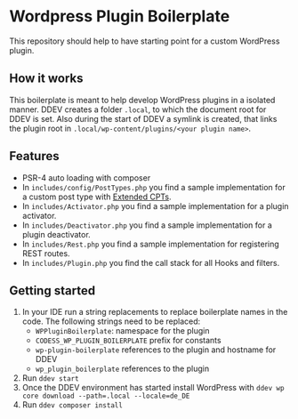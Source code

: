 # Wordpress Plugin Boilerplate

This repository should help to have starting point for a custom WordPress plugin.

## How it works
This boilerplate is meant to help develop WordPress plugins in a isolated manner. DDEV creates a folder `.local`, to which the document root for DDEV is set.
Also during the start of DDEV a symlink is created, that links the plugin root in `.local/wp-content/plugins/<your plugin name>`.

## Features
- PSR-4 auto loading with composer
- In `includes/config/PostTypes.php` you find a sample implementation for a custom post type with [Extended CPTs](https://github.com/johnbillion/extended-cpts).
- In `includes/Activator.php` you find a sample implementation for a plugin activator.
- In `includes/Deactivator.php` you find a sample implementation for a plugin deactivator.
- In `includes/Rest.php` you find a sample implementation for registering REST routes.
- In `includes/Plugin.php` you find the call stack for all Hooks and filters.

## Getting started

1. In your IDE run a string replacements to replace boilerplate names in the code. The following strings need to be replaced:
   - `WPPluginBoilerplate`: namespace for the plugin
   - `CODESS_WP_PLUGIN_BOILERPLATE` prefix for constants
   - `wp-plugin-boilerplate` references to the plugin and hostname for DDEV
   - `wp_plugin_boilerplate` references to the plugin
2. Run `ddev start`
3. Once the DDEV environment has started install WordPress with `ddev wp core download --path=.local --locale=de_DE`
4. Run `ddev composer install`